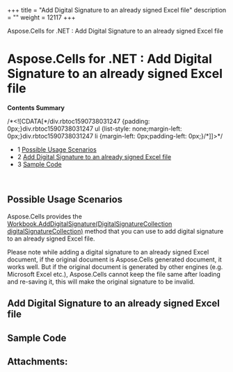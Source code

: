 +++
title = "Add Digital Signature to an already signed Excel file" 
description = "" 
weight = 12117 
+++

Aspose.Cells for .NET : Add Digital Signature to an already signed Excel file  

# Aspose.Cells for .NET : Add Digital Signature to an already signed Excel file


**Contents Summary**

/\*<!\[CDATA\[\*/div.rbtoc1590738031247 {padding: 0px;}div.rbtoc1590738031247 ul {list-style: none;margin-left: 0px;}div.rbtoc1590738031247 li {margin-left: 0px;padding-left: 0px;}/\*\]\]>\*/

*   1 [Possible Usage Scenarios](#AddDigitalSignaturetoanalreadysignedExcelfile-PossibleUsageScenarios)
*   2 [Add Digital Signature to an already signed Excel file](#AddDigitalSignaturetoanalreadysignedExcelfile-AddDigitalSignaturetoanalreadysignedExcelfile)
*   3 [Sample Code](#AddDigitalSignaturetoanalreadysignedExcelfile-SampleCode)

 

## Possible Usage Scenarios

Aspose.Cells provides the [Workbook.AddDigitalSignature(DigitalSignatureCollection digitalSignatureCollection)](https://apireference.aspose.com/net/cells/aspose.cells/workbook/methods/adddigitalsignature) method that you can use to add digital signature to an already signed Excel file. 

Please note while adding a digital signature to an already signed Excel document, if the original document is Aspose.Cells generated document, it works well. But if the original document is generated by other engines (e.g. Microsoft Excel etc.), Aspose.Cells cannot keep the file same after loading and re-saving it, this will make the original signature to be invalid.

## Add Digital Signature to an already signed Excel file



## Sample Code

## Attachments:



